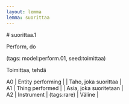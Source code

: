 ```yaml
---
layout: lemma
lemma: suorittaa
---
```


<div class="sense">
# <span class="sensename">suorittaa.1</span>

<span class="description">Perform, do</span>

(tags: model:perform.01, seed:toimittaa)

<span class="description">Toimittaa, tehdä</span>

A0 | Entity performing |   | Taho, joka suorittaa |  
A1 | Thing performed |   | Asia, joka suoritetaan |  
A2 | Instrument | (tags:rare) | Väline |  

</div>

